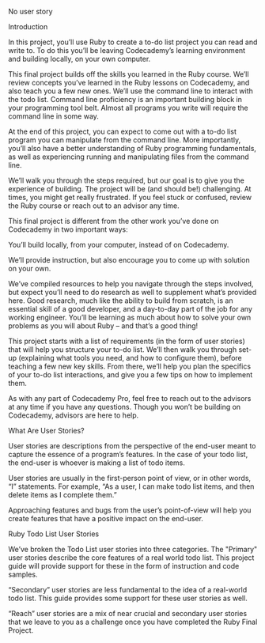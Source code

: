 No user story 


Introduction

In this project, you’ll use Ruby to create a to-do list project you can read and write to. To do this you’ll be leaving Codecademy’s learning environment and building locally, on your own computer.

This final project builds off the skills you learned in the Ruby course. We’ll review concepts you’ve learned in the Ruby lessons on Codecademy, and also teach you a few new ones. We’ll use the command line to interact with the todo list. Command line proficiency is an important building block in your programming tool belt. Almost all programs you write will require the command line in some way.

At the end of this project, you can expect to come out with a to-do list program you can manipulate from the command line. More importantly, you’ll also have a better understanding of Ruby programming fundamentals, as well as experiencing running and manipulating files from the command line.

We’ll walk you through the steps required, but our goal is to give you the experience of building. The project will be (and should be!) challenging. At times, you might get really frustrated. If you feel stuck or confused, review the Ruby course or reach out to an advisor any time.

This final project is different from the other work you’ve done on Codecademy in two important ways:

You’ll build locally, from your computer, instead of on Codecademy.

We’ll provide instruction, but also encourage you to come up with solution on your own.

We’ve compiled resources to help you navigate through the steps involved, but expect you’ll need to do research as well to supplement what’s provided here. Good research, much like the ability to build from scratch, is an essential skill of a good developer, and a day-to-day part of the job for any working engineer. You’ll be learning as much about how to solve your own problems as you will about Ruby – and that’s a good thing!

This project starts with a list of requirements (in the form of user stories) that will help you structure your to-do list. We’ll then walk you through set-up (explaining what tools you need, and how to configure them), before teaching a few new key skills. From there, we’ll help you plan the specifics of your to-do list interactions, and give you a few tips on how to implement them.

As with any part of Codecademy Pro, feel free to reach out to the advisors at any time if you have any questions. Though you won’t be building on Codecademy, advisors are here to help.


What Are User Stories?

User stories are descriptions from the perspective of the end-user meant to capture the essence of a program’s features. In the case of your todo list, the end-user is whoever is making a list of todo items.

User stories are usually in the first-person point of view, or in other words, “I” statements. For example, “As a user, I can make todo list items, and then delete items as I complete them.”

Approaching features and bugs from the user’s point-of-view will help you create features that have a positive impact on the end-user.


Ruby Todo List User Stories

We’ve broken the Todo List user stories into three categories. The "Primary" user stories describe the core features of a real world todo list. This project guide will provide support for these in the form of instruction and code samples.

“Secondary” user stories are less fundamental to the idea of a real-world todo list. This guide provides some support for these user stories as well.

“Reach” user stories are a mix of near crucial and secondary user stories that we leave to you as a challenge once you have completed the Ruby Final Project.


